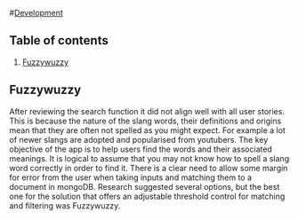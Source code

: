 #[Development](#development)

## Table of contents
1. [Fuzzywuzzy](#fuzzywuzzy)

## Fuzzywuzzy

After reviewing the search function it did not align well with all user stories. This is because the nature of the slang words, their definitions and origins mean that they are often not spelled as you might expect. For example a lot of newer slangs are adopted and popularised from youtubers. The key objective of the app is to help users find the words and their associated meanings. It is logical to assume that you may not know how to spell a slang word correctly in order to find it.
There is a clear need to allow some margin for error from the user when taking inputs and matching them to a document in mongoDB. 
Research suggested several options, but the best one for the solution that offers an adjustable threshold control for matching and filtering was Fuzzywuzzy.
